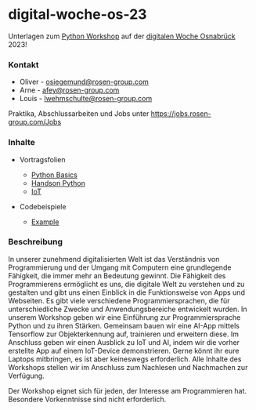 # digital-woche-os-23
Unterlagen zum [Python Workshop](https://digitalewoche-osnabrueck.de/veranstaltungen/python-workshop-von-den-grundlagen-bis-zur-kuenstlichen-intelligenz/) auf der [digitalen Woche Osnabrück](https://digitalewoche-osnabrueck.de/) 2023!


### Kontakt
- Oliver - osiegemund@rosen-group.com
- Arne - afey@rosen-group.com
- Louis - lwehmschulte@rosen-group.com

Praktika, Abschlussarbeiten und Jobs unter https://jobs.rosen-group.com/Jobs

### Inhalte

- Vortragsfolien
	- [Python Basics](python.md)
	- [Handson Python](handson_examples.md)
	- [IoT](iot.md)

- Codebeispiele
	- [Example](Examples/)

### Beschreibung
In unserer zunehmend digitalisierten Welt ist das Verständnis von Programmierung und der Umgang mit Computern eine grundlegende Fähigkeit, die immer mehr an Bedeutung gewinnt. Die Fähigkeit des Programmierens ermöglicht es uns, die digitale Welt zu verstehen und zu gestalten und gibt uns einen Einblick in die Funktionsweise von Apps und Webseiten. 
Es gibt viele verschiedene Programmiersprachen, die für unterschiedliche Zwecke und Anwendungsbereiche entwickelt wurden. 
In unserem Workshop geben wir eine Einführung zur Programmiersprache Python und zu ihren Stärken.
Gemeinsam bauen wir eine AI-App mittels Tensorflow zur Objekterkennung auf, trainieren und erweitern diese. 
Im Anschluss geben wir einen Ausblick zu IoT und AI, indem wir die vorher erstellte App auf einem IoT-Device demonstrieren.
Gerne könnt ihr eure Laptops mitbringen, es ist aber keineswegs erforderlich. 
Alle Inhalte des Workshops stellen wir im Anschluss zum Nachlesen und Nachmachen zur Verfügung.

Der Workshop eignet sich für jeden, der Interesse am Programmieren hat. Besondere Vorkenntnisse sind nicht erforderlich.
